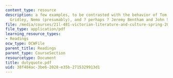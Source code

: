 ```yaml
---
content_type: resource
description: a few examples, to be contrasted with the behavior of Tom Jarndyce, Mr.
  Gridley, Nemo (presumably), and ? perhaps ? Jeremy Bentham and John Stuart Mill.
file: /media/courses/21l-481-victorian-literature-and-culture-spring-2003/38f484ac3be62028e35b2715329913d1_dutyquote.pdf
file_type: application/pdf
learning_resource_types:
- Readings
ocw_type: OCWFile
parent_title: Readings
parent_type: CourseSection
resourcetype: Document
title: dutyquote.pdf
uid: 38f484ac-3be6-2028-e35b-2715329913d1
---
```

